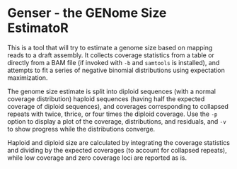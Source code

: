 # Genser - the GENome Size EstimatoR

This is a tool that will try to estimate a genome size based on
mapping reads to a draft assembly.  It collects coverage statistics
from a table or directly from a BAM file (if invoked with `-b` and
`samtools` is installed), and attempts to fit a series of negative
binomial distributions using expectation maximization.

The genome size estimate is split into diploid sequences (with
a normal coverage distribution) haploid sequences (having half the
expected coverage of diploid sequences), and coverages corresponding
to collapsed repeats with twice, thrice, or four times the diploid
coverage.  Use the `-p` option to display a plot of the coverage,
distributions, and residuals, and `-v` to show progress while the
distributions converge.

Haploid and diploid size are calculated by integrating the coverage
statistics and dividing by the expected coverages (to account for
collapsed repeats), while low coverage and zero coverage loci are
reported as is.
